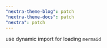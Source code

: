 ```yaml
---
"nextra-theme-blog": patch
"nextra-theme-docs": patch
"nextra": patch
---
```


use dynamic import for loading `mermaid`
